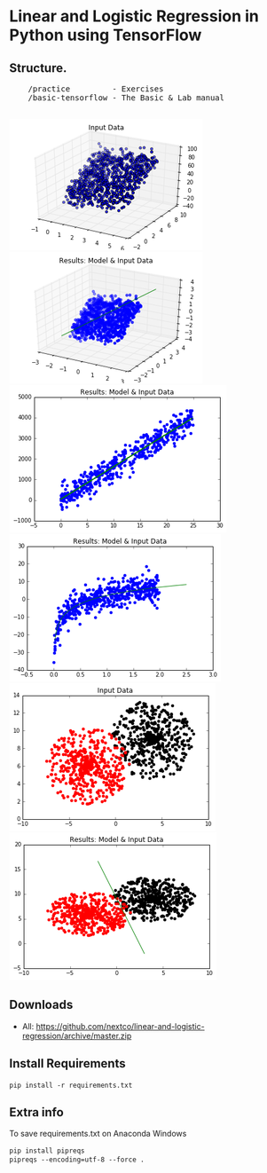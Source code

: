 # Linear and Logistic Regression in Python using TensorFlow

## Structure.
<pre>
	/practice 		  - Exercises
	/basic-tensorflow - The Basic & Lab manual
	
</pre>

![](img/1-a.png)
![](img/1-b.png)
![](img/2-a.png)
![](img/3-a.png)
![](img/4-a.png)
![](img/4-b.png)



## Downloads
- All: https://github.com/nextco/linear-and-logistic-regression/archive/master.zip

## Install Requirements
```shell
pip install -r requirements.txt
```

## Extra info
To save requirements.txt on Anaconda Windows
```shell
pip install pipreqs
pipreqs --encoding=utf-8 --force .
```